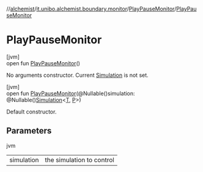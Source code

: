 //[alchemist](../../../index.md)/[it.unibo.alchemist.boundary.monitor](../index.md)/[PlayPauseMonitor](index.md)/[PlayPauseMonitor](-play-pause-monitor.md)

# PlayPauseMonitor

[jvm]\
open fun [PlayPauseMonitor](-play-pause-monitor.md)()

No arguments constructor. Current [Simulation](../../it.unibo.alchemist.core.interfaces/-simulation/index.md) is not set.

[jvm]\
open fun [PlayPauseMonitor](-play-pause-monitor.md)(@Nullable()simulation: @Nullable()[Simulation](../../it.unibo.alchemist.core.interfaces/-simulation/index.md)<[T](../-f-x-time-monitor/index.md), [P](../-f-x-time-monitor/index.md)>)

Default constructor.

## Parameters

jvm

| | |
|---|---|
| simulation | the simulation to control |
